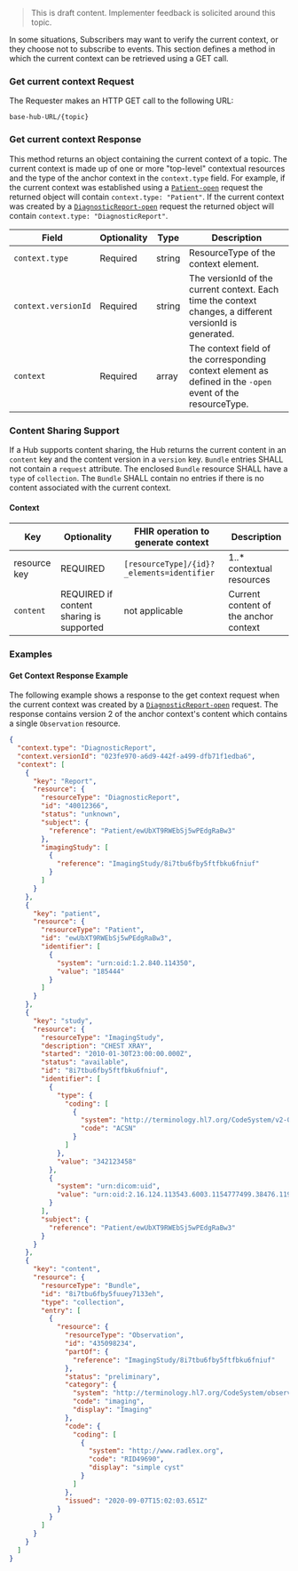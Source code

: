 > This is draft content. Implementer feedback is solicited around this topic.

In some situations, Subscribers may want to verify the current context, or they choose not to subscribe to events. This section defines a method in which the current context can be retrieved using a GET call.

### Get current context Request

The Requester makes an HTTP GET call to the following URL:

`base-hub-URL/{topic}`

### Get current context Response

This method returns an object containing the current context of a topic. The current context is made up of one or more "top-level" contextual resources and the type of the anchor context in the `context.type` field.  For example, if the current context was established using a [`Patient-open`](3-2-patient-open.html) request the returned object will contain `context.type: "Patient"`.  If the current context was created by a [`DiagnosticReport-open`](3-12-diagnosticreport-open.html) request the returned object will contain `context.type: "DiagnosticReport"`.

Field | Optionality | Type | Description
---   | --- | --- | ---
`context.type` | Required | string | ResourceType of the context element.
`context.versionId` | Required | string | The versionId of the current context. Each time the context changes, a different versionId is generated.
`context`   | Required | array | The context field of the corresponding context element as defined in the `-open` event of the resourceType.

### Content Sharing Support

If a Hub supports content sharing, the Hub returns the current content in an `content` key and the content version in a `version` key.  `Bundle` entries SHALL not contain a `request` attribute.  The enclosed `Bundle` resource SHALL have a `type` of `collection`.  The `Bundle` SHALL contain no entries if there is no content associated with the current context.

#### Context

Key | Optionality | FHIR operation to generate context | Description
--- | --- | --- | ---
resource key | REQUIRED | `[resourceType]/{id}?_elements=identifier` | 1..* contextual resources
`content` | REQUIRED if content sharing is supported | not applicable | Current content of the anchor context

### Examples

#### Get Context Response Example

The following example shows a response to the get context request when the current context was created by a [`DiagnosticReport-open`](3-12-diagnosticreport-open.html) request.  The response contains version 2 of the anchor context's content which contains a single `Observation` resource. 

```json
{
  "context.type": "DiagnosticReport",
  "context.versionId": "023fe970-a6d9-442f-a499-dfb71f1edba6",
  "context": [
    {
      "key": "Report",
      "resource": {
        "resourceType": "DiagnosticReport",
        "id": "40012366",
        "status": "unknown",
        "subject": {
          "reference": "Patient/ewUbXT9RWEbSj5wPEdgRaBw3"
        },
        "imagingStudy": [
          {
            "reference": "ImagingStudy/8i7tbu6fby5ftfbku6fniuf"
          }
        ]
      }
    },
    {
      "key": "patient",
      "resource": {
        "resourceType": "Patient",
        "id": "ewUbXT9RWEbSj5wPEdgRaBw3",
        "identifier": [
          {
            "system": "urn:oid:1.2.840.114350",
            "value": "185444"
          }
        ]
      }
    },
    {
      "key": "study",
      "resource": {
        "resourceType": "ImagingStudy",
        "description": "CHEST XRAY",
        "started": "2010-01-30T23:00:00.000Z",
        "status": "available",
        "id": "8i7tbu6fby5ftfbku6fniuf",
        "identifier": [
          {
            "type": {
              "coding": [
                {
                  "system": "http://terminology.hl7.org/CodeSystem/v2-0203",
                  "code": "ACSN"
                }
              ]
            },
            "value": "342123458"
          },
          {
            "system": "urn:dicom:uid",
            "value": "urn:oid:2.16.124.113543.6003.1154777499.38476.11982.4847614254"
          }
        ],
        "subject": {
          "reference": "Patient/ewUbXT9RWEbSj5wPEdgRaBw3"
        }
      }
    },
    {
      "key": "content",
      "resource": {
        "resourceType": "Bundle",
        "id": "8i7tbu6fby5fuuey7133eh",
        "type": "collection",
        "entry": [
          {
            "resource": {
              "resourceType": "Observation",
              "id": "435098234",
              "partOf": {
                "reference": "ImagingStudy/8i7tbu6fby5ftfbku6fniuf"
              },
              "status": "preliminary",
              "category": {
                "system": "http://terminology.hl7.org/CodeSystem/observation-category",
                "code": "imaging",
                "display": "Imaging"
              },
              "code": {
                "coding": [
                  {
                    "system": "http://www.radlex.org",
                    "code": "RID49690",
                    "display": "simple cyst"
                  }
                ]
              },
              "issued": "2020-09-07T15:02:03.651Z"
            }
          }
        ]
      }
    }
  ]
}
```